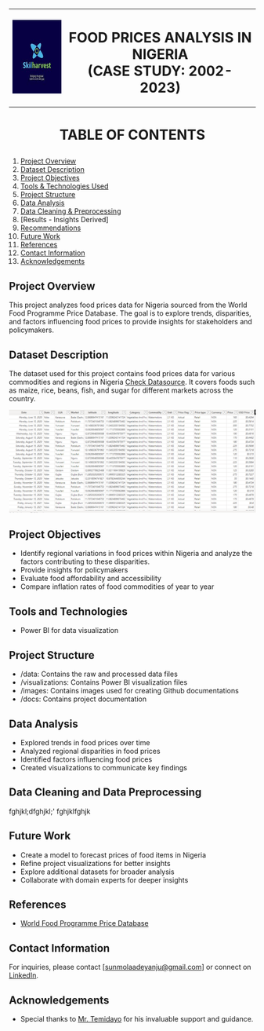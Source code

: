 <div align="center">
  <table style="margin-left:auto; margin-right:auto; border-collapse: collapse">
    <tr>
      <td align="left" style="border: none">
        <img src="images/SHLogo.jpg" alt="Image Description" width="150" height="150">
      </td>
      <td align="center" style="border: none">
        <h1>FOOD PRICES ANALYSIS IN NIGERIA<br>(CASE STUDY: 2002-2023)</h1>
      </td>
    </tr>
  </table>
</div>

# <p align="center"/> **TABLE OF CONTENTS** </p>
1. [Project Overview](#project-overview)
2. [Dataset Description](#dataset-description)
3. [Project Objectives](#project-objectives)
4. [Tools & Technologies Used](#tools-and-technologies)
5. [Project Structure](#project-structure)
6. [Data Analysis](#data-analysis)
7. [Data Cleaning & Preprocessing](#data-cleaning-and-data-preprocessing)
8. [Results - Insights Derived]
9. [Recommendations](#recommendations)    
10. [Future Work](#future-work)
11. [References](#references)
12. [Contact Information](#contact-information)
13. [Acknowledgements](#acknowledgements)

## Project Overview
This project analyzes food prices data for Nigeria sourced from the World Food Programme Price Database. The goal is to explore trends, disparities, and factors influencing food prices to provide insights for stakeholders and policymakers.

## Dataset Description
The dataset used for this project contains food prices data for various commodities and regions in Nigeria [Check Datasource](https://data.humdata.org/dataset/wfp-food-prices-for-nigeria). It covers foods such as maize, rice, beans, fish, and sugar for different markets across the country.

<div align="center">
  <img src="images/dataset%20snapshot.PNG" alt="Image Description">
</div>

## Project Objectives
- Identify regional variations in food prices within Nigeria and analyze the factors contributing to these disparities.
- Provide insights for policymakers
- Evaluate food affordability and accessibility
- Compare inflation rates of food commodities of year to year

## Tools and Technologies
- Power BI for data visualization

## Project Structure
- /data: Contains the raw and processed data files
- /visualizations: Contains Power BI visualization files
- /images: Contains images used for creating Github documentations
- /docs: Contains project documentation

## Data Analysis
- Explored trends in food prices over time
- Analyzed regional disparities in food prices
- Identified factors influencing food prices
- Created visualizations to communicate key findings

## Data Cleaning and Data Preprocessing
fghjkl;dfghjkl;'
fghjklfghjk

## Future Work
- Create a model to forecast prices of food items in Nigeria
- Refine project visualizations for better insights
- Explore additional datasets for broader analysis
- Collaborate with domain experts for deeper insights

## References
- [World Food Programme Price Database](https://www.wfp.org/prices)

## Contact Information
For inquiries, please contact [sunmolaadeyanju@gmail.com] or connect on [LinkedIn](https://www.linkedin.com/in/sunmolaadeyanju/).

## Acknowledgements
- Special thanks to [Mr. Temidayo](https://www.linkedin.com/in/temidayoayeni/) for his invaluable support and guidance.

